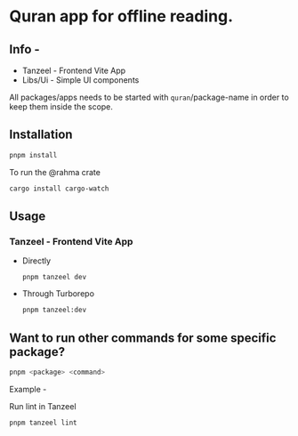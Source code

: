 # Quran app for offline reading.

## Info -

- Tanzeel - Frontend Vite App
- Libs/Ui - Simple UI components

All packages/apps needs to be started with `quran`/package-name in order to keep them inside the scope.

## Installation

```sh
pnpm install
```

To run the @rahma crate

```sh
cargo install cargo-watch
```

## Usage

### Tanzeel - Frontend Vite App

- Directly
  ```
  pnpm tanzeel dev
  ```
- Through Turborepo
  ```sh
  pnpm tanzeel:dev
  ```

## Want to run other commands for some specific package?

```sh
pnpm <package> <command>
```

Example -

Run lint in Tanzeel

```sh
pnpm tanzeel lint
```
